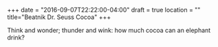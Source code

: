 +++
date = "2016-09-07T22:22:00-04:00"
draft = true
location = ""
title="Beatnik Dr. Seuss Cocoa"
+++

Think and wonder; thunder and wink: how much cocoa can an elephant drink?
